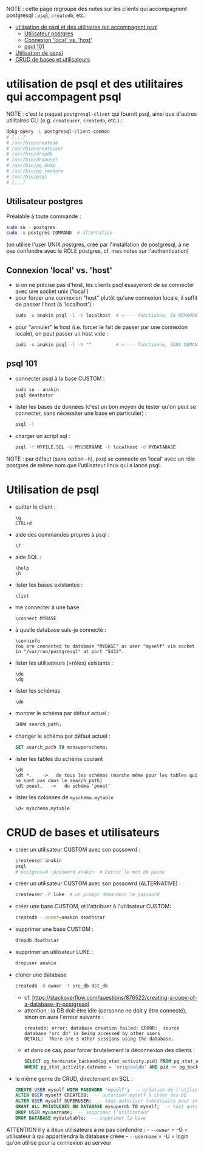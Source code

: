 NOTE : cette page regroupe des notes sur les clients qui accompagnent postgresql : `psql`, `createdb`, etc.

* [utilisation de psql et des utilitaires qui accompagent psql](#utilisation-de-psql-et-des-utilitaires-qui-accompagent-psql)
   * [Utilisateur postgres](#utilisateur-postgres)
   * [Connexion 'local' vs. 'host'](#connexion-local-vs-host)
   * [psql 101](#psql-101)
* [Utilisation de psqsl](#utilisation-de-psqsl)
* [CRUD de bases et utilisateurs](#crud-de-bases-et-utilisateurs)

# utilisation de psql et des utilitaires qui accompagent psql

NOTE : c'est le paquet `postgresql-client` qui fournit psql, ainsi que d'autres utilitaires CLI (e.g. `createuser`, `createdb`, etc.) :

```sh
dpkg-query -L postgresql-client-common
# [...]
# /usr/bin/createdb
# /usr/bin/createuser
# /usr/bin/dropdb
# /usr/bin/dropuser
# /usr/bin/pg_dump
# /usr/bin/pg_restore
# /usr/bin/psql
# [...]
```

## Utilisateur postgres

Préalable à toute commande :

```sh
sudo su - postgres
sudo -u postgres COMMAND  # alternative
```

(on utilise l'user UNIX postgres, créé par l'installation de postgresql, à ne pas confondre avec le RÔLE postgres, cf. mes notes sur l'authentication)

## Connexion 'local' vs. 'host'

- si on ne précise pas d'host, les clients psql essayeront de se connecter avec une socket unix ('local')
- pour forcer une connexion "host" plutôt qu'une connexion locale, il suffit de passer l'host (à 'localhost') :
    ```sh
    sudo -u anakin psql -l -h localhost  # <---- fonctionne, EN DEMANDANT le mot de passe du rôle anakin
    ```
- pour "annuler" le host (i.e. forcer le fait de passer par une connexion locale), on peut passer un host vide :
    ```sh
    sudo -u anakin psql -l -h ""         # <---- fonctionne, SANS DEMANDER le mot de passe du rôle anakin
    ```

## psql 101

- connecter psql à la base CUSTOM :
    ```sh
    sudo su - anakin
    psql deathstar
    ```
- lister les bases de données (c'est un bon moyen de tester qu'on peut se connecter, sans nécessiter une base en particulier) :
    ```sh
    psql -l
    ```
- charger un script sql :
    ```sh
    psql -f MYFILE.SQL -U MYUSERNAME -h localhost -d MYDATABASE
    ```

NOTE : par défaut (sans option `-h`), psql se connecte en 'local' avec un rôle postgres de même nom que l'utilisateur linux qui a lancé psql.

# Utilisation de psql

- quitter le client :
    ```
    \q
    CTRL+d
    ```
- aide des commandes propres à psql :
    ```
    \?
    ```
- aide SQL :
    ```
    \help
    \h
    ```
- lister les bases existantes :
    ```
    \list
    ```
- me connecter à une base
    ```
    \connect MYBASE
    ```
- à quelle database suis-je connecté :
    ```
    \conninfo
    You are connected to database "MYBASE" as user "myself" via socket in "/var/run/postgresql" at port "5432".
    ```
- lister les utilisateurs (=rôles) existants :
    ```
    \du
    \dg
    ```
- lister les schémas
    ```
    \dn
    ```
- montrer le schéma par défaut actuel :
    ```sql
    SHOW search_path;
    ```
- changer le schéma par défaut actuel :
    ```sql
    SET search_path TO monsuperschema;
    ```
- lister les tables du schéma courant
    ```
    \dt
    \dt *.    ->   de tous les schémas (marche même pour les tables qui ne sont pas dans le search_path)
    \dt pouet.   ->   du schéma 'pouet'
    ```
- lister les colonnes de `myschema.mytable`
    ```
    \d+ myschema.mytable
    ```

# CRUD de bases et utilisateurs

- créer un utilisateur CUSTOM avec son passowrd :
    ```sh
    createuser anakin
    psql
    # postgres=# \password anakin  # Entrer le mot de passe
    ```
- créer un utilisateur CUSTOM avec son passowrd (ALTERNATIVE) :
    ```sh
    createuser -P luke  # un prompt demandera le password
    ```
- créer une base CUSTOM, et l'attribuer à l'utilisateur CUSTOM:
    ```sh
    createdb --owner=anakin deathstar
    ```
- supprimer une base CUSTOM :
    ```sh
    dropdb deathstar
    ```
- supprimer un utilisateur LUKE :
    ```sh
    dropuser anakin
    ```
- cloner une database 
    ```sh
    createdb -O owner -T src_db dst_db
    ```
    - cf. https://stackoverflow.com/questions/876522/creating-a-copy-of-a-database-in-postgresql
    - attention : la DB doit être idle (personne ne doit y être connecté), sinon on aura l'erreur suivante :
        ```
        createdb: error: database creation failed: ERROR:  source database "src_db" is being accessed by other users
        DETAIL:  There are 3 other sessions using the database.
        ```
    - et dans ce cas, pour forcer brutalement la déconnexion des clients :
        ```sql
        SELECT pg_terminate_backend(pg_stat_activity.pid) FROM pg_stat_activity
        WHERE pg_stat_activity.datname = 'originaldb' AND pid <> pg_backend_pid();
        ```
- le même genre de CRUD, directement en SQL :
    ```sql
    CREATE USER myself WITH PASSWORD 'myself';  -- création de l'utilisateur 'myself'
    ALTER USER myself CREATEDB;  -- autoriser myself à créer des DB
    ALTER USER myself SUPERUSER;  -- tout autoriser (nécessaire pour installer postgis)
    GRANT ALL PRIVILEGES ON DATABASE mysuperdb TO myself;  -- tout autoriser à myself, pour une database donnée uniquement
    DROP USER myusername;  -- supprimer l'utilisateur
    DROP DATABASE mydatatable;  -- supprimer la base
    ```

ATTENTION il y a deux utilisateurs à ne pas confondre :
    - `--owner` = -O = utilisateur à qui appartiendra la database créée
    - `--username` = -U = login qu'on utilise pour la connexion au serveur

